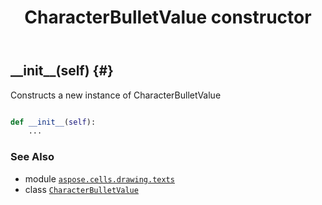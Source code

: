 ﻿---
title: CharacterBulletValue constructor
second_title: Aspose.Cells for Python via .NET API References
description: 
type: docs
weight: 10
url: /aspose.cells.drawing.texts/characterbulletvalue/__init__/
is_root: false
---

## \_\_init\_\_(self) {#}

Constructs a new instance of CharacterBulletValue



```python

def __init__(self):
    ...
```





### See Also
* module [`aspose.cells.drawing.texts`](../../)
* class [`CharacterBulletValue`](/cells/python-net/aspose.cells.drawing.texts/characterbulletvalue)
